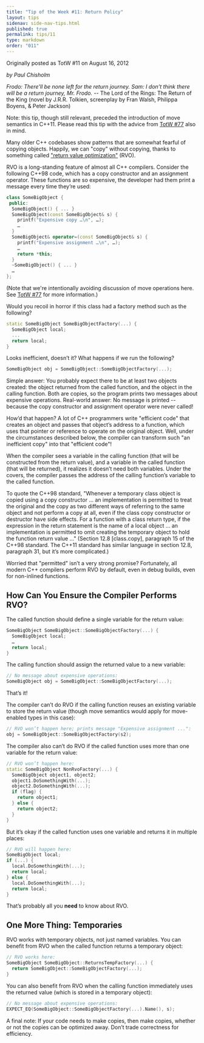 ```yaml
---
title: "Tip of the Week #11: Return Policy"
layout: tips
sidenav: side-nav-tips.html
published: true
permalink: tips/11
type: markdown
order: "011"
---
```


Originally posted as TotW #11 on August 16, 2012

*by Paul Chisholm*

*Frodo: There'll be none left for the return journey.* *Sam: I don't think there
will be a return journey, Mr. Frodo.* -- The Lord of the Rings: The Return of
the King (novel by J.R.R. Tolkien, screenplay by Fran Walsh, Philippa Boyens, &
Peter Jackson)

Note: this tip, though still relevant, preceded the introduction of move
semantics in C++11. Please read this tip with the advice from
[TotW #77](/tips/77) also in mind.

Many older C++ codebases show patterns that are somewhat fearful of copying
objects. Happily, we can "copy" without copying, thanks to something called
["return value optimization"](http://en.wikipedia.org/wiki/Return_value_optimization)
(RVO).

RVO is a long-standing feature of almost all C++ compilers. Consider the
following C++98 code, which has a copy constructor and an assignment operator.
These functions are so expensive, the developer had them print a message every
time they’re used:

```c++
class SomeBigObject {
 public:
  SomeBigObject() { ... }
  SomeBigObject(const SomeBigObject& s) {
    printf("Expensive copy …\n", …);
    …
  }
  SomeBigObject& operator=(const SomeBigObject& s) {
    printf("Expensive assignment …\n", …);
    …
    return *this;
  }
  ~SomeBigObject() { ... }
  …
};
```

(Note that we're intentionally avoiding discussion of move operations here.
See [TotW #77](/tips/77) for more information.)

Would you recoil in horror if this class had a factory method such as the
following?

```c++
static SomeBigObject SomeBigObjectFactory(...) {
  SomeBigObject local;
  ...
  return local;
}
```

Looks inefficient, doesn’t it? What happens if we run the following?

```c++
SomeBigObject obj = SomeBigObject::SomeBigObjectFactory(...);
```

Simple answer: You probably expect there to be at least two objects created:
the object returned from the called function, and the object in the calling
function. Both are copies, so the program prints two messages about expensive
operations. Real-world answer: No message is printed -- because the copy
constructor and assignment operator were never called!

How’d that happen? A lot of C++ programmers write "efficient code" that creates
an object and passes that object’s address to a function, which uses that
pointer or reference to operate on the original object. Well, under the
circumstances described below, the compiler can transform such "an inefficient
copy" into that "efficient code"!

When the compiler sees a variable in the calling function (that will be
constructed from the return value), and a variable in the called function (that
will be returned), it realizes it doesn’t need both variables. Under the covers,
the compiler passes the address of the calling function’s variable to the called
function.

To quote the C++98 standard, "Whenever a temporary class object is copied using
a copy constructor ... an implementation is permitted to treat the original and
the copy as two different ways of referring to the same object and not perform a
copy at all, even if the class copy constructor or destructor have side effects.
For a function with a class return type, if the expression in the return
statement is the name of a local object ... an implementation is permitted to omit
creating the temporary object to hold the function return value ..." (Section 12.8
\[class.copy\], paragraph 15 of the C++98 standard. The C++11 standard has similar
language in section 12.8, paragraph 31, but it’s more complicated.)

Worried that "permitted" isn’t a very strong promise? Fortunately, all modern C++
compilers perform RVO by default, even in debug builds, even for non-inlined
functions.

## How Can You Ensure the Compiler Performs RVO?

The called function should define a single variable for the return value:

```c++
SomeBigObject SomeBigObject::SomeBigObjectFactory(...) {
  SomeBigObject local;
  …
  return local;
}
```

The calling function should assign the returned value to a new variable:

```c++
// No message about expensive operations:
SomeBigObject obj = SomeBigObject::SomeBigObjectFactory(...);
```

That’s it!

The compiler can’t do RVO if the calling function reuses an existing variable to
store the return value (though move semantics would apply for move-enabled types
in this case):

```c++
// RVO won’t happen here; prints message "Expensive assignment ...":
obj = SomeBigObject::SomeBigObjectFactory(s2);
```

The compiler also can’t do RVO if the called function uses more than one
variable for the return value:

```c++
// RVO won’t happen here:
static SomeBigObject NonRvoFactory(...) {
  SomeBigObject object1, object2;
  object1.DoSomethingWith(...);
  object2.DoSomethingWith(...);
  if (flag) {
    return object1;
  } else {
    return object2;
  }
}
```

But it’s okay if the called function uses one variable and returns it in
multiple places:

```c++
// RVO will happen here:
SomeBigObject local;
if (...) {
  local.DoSomethingWith(...);
  return local;
} else {
  local.DoSomethingWith(...);
  return local;
}
```

That’s probably all you **need** to know about RVO.

## One More Thing: Temporaries

RVO works with temporary objects, not just named variables. You
can benefit from RVO when the called function returns a temporary object:

```c++
// RVO works here:
SomeBigObject SomeBigObject::ReturnsTempFactory(...) {
  return SomeBigObject::SomeBigObjectFactory(...);
}
```

You can also benefit from RVO when the calling function immediately uses the
returned value (which is stored in a temporary object):

```c++
// No message about expensive operations:
EXPECT_EQ(SomeBigObject::SomeBigObjectFactory(...).Name(), s);
```

A final note: If your code needs to make copies, then make copies, whether or
not the copies can be optimized away. Don’t trade correctness for efficiency.
